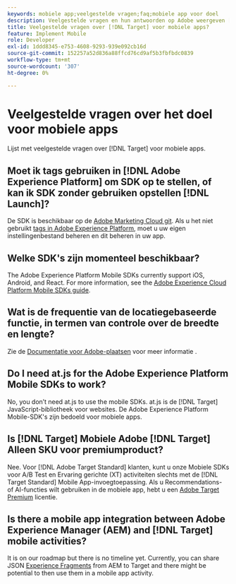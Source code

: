 ```yaml
---
keywords: mobiele app;veelgestelde vragen;faq;mobiele app voor doel
description: Veelgestelde vragen en hun antwoorden op Adobe weergeven [!DNL Target] voor mobiele apps.
title: Veelgestelde vragen over [!DNL Target] voor mobiele apps?
feature: Implement Mobile
role: Developer
exl-id: 1ddd8345-e753-4608-9293-939e092cb16d
source-git-commit: 152257a52d836a88ffcd76cd9af5b3fbfbdc0839
workflow-type: tm+mt
source-wordcount: '307'
ht-degree: 0%

---
```


# Veelgestelde vragen over het doel voor mobiele apps

Lijst met veelgestelde vragen over [!DNL Target] voor mobiele apps.

## Moet ik tags gebruiken in [!DNL Adobe Experience Platform] om SDK op te stellen, of kan ik SDK zonder gebruiken opstellen [!DNL Launch]?

De SDK is beschikbaar op de [Adobe Marketing Cloud git](https://github.com/Adobe-Marketing-Cloud/acp-sdks/). Als u het niet gebruikt [tags in Adobe Experience Platform](https://experienceleague.adobe.com/docs/experience-platform/tags/home.html), moet u uw eigen instellingenbestand beheren en dit beheren in uw app.

## Welke SDK&#39;s zijn momenteel beschikbaar?

The Adobe Experience Platform Mobile SDKs currently support iOS, Android, and React. For more information, see the [Adobe Experience Cloud Platform Mobile SDKs guide](https://aep-sdks.gitbook.io/docs/).

## Wat is de frequentie van de locatiegebaseerde functie, in termen van controle over de breedte en lengte?

Zie de [Documentatie voor Adobe-plaatsen](https://placesdocs.com/places-services-by-adobe-documentation/) voor meer informatie .

## Do I need at.js for the Adobe Experience Platform Mobile SDKs to work?

No, you don’t need at.js to use the mobile SDKs. at.js is de [!DNL Target] JavaScript-bibliotheek voor websites. De Adobe Experience Platform Mobile-SDK&#39;s zijn bedoeld voor mobiele apps.

## Is [!DNL Target] Mobiele Adobe [!DNL Target] Alleen SKU voor premiumproduct?

Nee. Voor [!DNL Adobe Target Standard] klanten, kunt u onze Mobiele SDKs voor A/B Test en Ervaring gerichte (XT) activiteiten slechts met de [!DNL Target Standard] Mobile App-invoegtoepassing. Als u Recommendations- of AI-functies wilt gebruiken in de mobiele app, hebt u een [Adobe Target Premium](/help/main/c-intro/intro.md#premium) licentie.

## Is there a mobile app integration between Adobe Experience Manager (AEM) and [!DNL Target] mobile activities?

It is on our roadmap but there is no timeline yet. Currently, you can share JSON [Experience Fragments](/help/main/c-experiences/c-manage-content/aem-experience-fragments.md) from AEM to Target and there might be potential to then use them in a mobile app activity.
